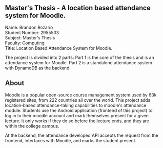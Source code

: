 ## Master's Thesis - A location based attendance system for Moodle. 

Name: Brandon Rozario  
Student Number: 2955533  
Subject: Master's Thesis   
Faculty: Computing  
Title: Location Based Attendance System for Moodle.   

The project is divided into 2 parts:
Part 1 is the core of the thesis and is an attendance system for Moodle. 
Part 2 is a standalone attendance system with DynamoDB as the backend. 

## About
Moodle is a popular open-source course management system used by 63k registered sites, from 222 countries all over the world. 
This project adds location-based attendance-taking capabilities to moodle's attendance module. 
Students use the Android application (frontend of this project) to log in to their moodle account and mark themselves present for a given lecture. It only works if they do so before the lecture ends, and they are within the college campus. 

At the backend, the attendance developed API accepts the request from the frontend, interfaces with Moodle, and marks the student present.    
